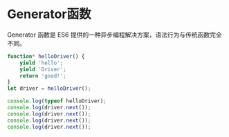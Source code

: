 # Generator函数
Generator 函数是 ES6 提供的一种异步编程解决方案，语法行为与传统函数完全不同。

```javascript
function* helloDriver() {
    yield 'hello';
    yield 'Driver';
    return 'good!';
}
let driver = helloDriver();

console.log(typeof helloDriver);
console.log(driver.next());
console.log(driver.next());
console.log(driver.next());
console.log(driver.next());
```